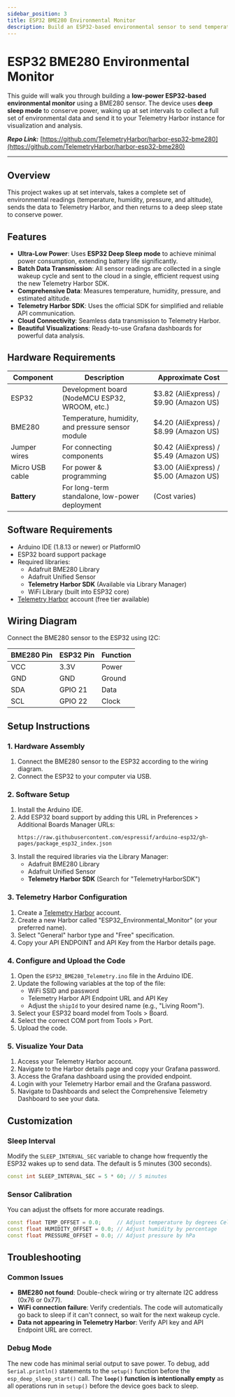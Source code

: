 ```yaml
---
sidebar_position: 3
title: ESP32 BME280 Environmental Monitor
description: Build an ESP32-based environmental sensor to send temperature, humidity, and pressure data to Telemetry Harbor.
---
```


# ESP32 BME280 Environmental Monitor

This guide will walk you through building a **low-power ESP32-based environmental monitor** using a BME280 sensor. The device uses **deep sleep mode** to conserve power, waking up at set intervals to collect a full set of environmental data and send it to your Telemetry Harbor instance for visualization and analysis.

***Repo Link:*** [https://github.com/TelemetryHarbor/harbor-esp32-bme280](https://github.com/TelemetryHarbor/harbor-esp32-bme280)

-----

## Overview

This project wakes up at set intervals, takes a complete set of environmental readings (temperature, humidity, pressure, and altitude), sends the data to Telemetry Harbor, and then returns to a deep sleep state to conserve power.

## Features

  - **Ultra-Low Power**: Uses **ESP32 Deep Sleep mode** to achieve minimal power consumption, extending battery life significantly.
  - **Batch Data Transmission**: All sensor readings are collected in a single wakeup cycle and sent to the cloud in a single, efficient request using the new Telemetry Harbor SDK.
  - **Comprehensive Data**: Measures temperature, humidity, pressure, and estimated altitude.
  - **Telemetry Harbor SDK**: Uses the official SDK for simplified and reliable API communication.
  - **Cloud Connectivity**: Seamless data transmission to Telemetry Harbor.
  - **Beautiful Visualizations**: Ready-to-use Grafana dashboards for powerful data analysis.



## Hardware Requirements

| Component | Description | Approximate Cost |
|-----------|-------------|------------------|
| ESP32 | Development board (NodeMCU ESP32, WROOM, etc.) | $3.82 (AliExpress) / $9.90 (Amazon US) |
| BME280 | Temperature, humidity, and pressure sensor module | $4.20 (AliExpress) / $8.99 (Amazon US) |
| Jumper wires | For connecting components | $0.42 (AliExpress) / $5.49 (Amazon US) |
| Micro USB cable | For power & programming | $3.00 (AliExpress) / $5.00 (Amazon US) |
| **Battery** | For long-term standalone, low-power deployment | (Cost varies) |



## Software Requirements

  - Arduino IDE (1.8.13 or newer) or PlatformIO
  - ESP32 board support package
  - Required libraries:
      - Adafruit BME280 Library
      - Adafruit Unified Sensor
      - **Telemetry Harbor SDK** (Available via Library Manager)
      - WiFi Library (built into ESP32 core)
  - [Telemetry Harbor](https://telemetryharbor.com) account (free tier available)



## Wiring Diagram

Connect the BME280 sensor to the ESP32 using I2C:

| BME280 Pin | ESP32 Pin | Function |
|------------|-----------|----------|
| VCC | 3.3V | Power |
| GND | GND | Ground |
| SDA | GPIO 21 | Data |
| SCL | GPIO 22 | Clock |



## Setup Instructions

### 1\. Hardware Assembly

1.  Connect the BME280 sensor to the ESP32 according to the wiring diagram.
2.  Connect the ESP32 to your computer via USB.

### 2\. Software Setup

1.  Install the Arduino IDE.
2.  Add ESP32 board support by adding this URL in Preferences \> Additional Boards Manager URLs:
    ```
    https://raw.githubusercontent.com/espressif/arduino-esp32/gh-pages/package_esp32_index.json
    ```
3.  Install the required libraries via the Library Manager:
      - Adafruit BME280 Library
      - Adafruit Unified Sensor
      - **Telemetry Harbor SDK** (Search for "TelemetryHarborSDK")

### 3\. Telemetry Harbor Configuration

1.  Create a [Telemetry Harbor](https://telemetryharbor.com) account.
2.  Create a new Harbor called "ESP32\_Environmental\_Monitor" (or your preferred name).
3.  Select "General" harbor type and "Free" specification.
4.  Copy your API ENDPOINT and API Key from the Harbor details page.

### 4\. Configure and Upload the Code

1.  Open the `ESP32_BME280_Telemetry.ino` file in the Arduino IDE.
2.  Update the following variables at the top of the file:
      - WiFi SSID and password
      - Telemetry Harbor API Endpoint URL and API Key
      - Adjust the `shipId` to your desired name (e.g., "Living Room").
3.  Select your ESP32 board model from Tools \> Board.
4.  Select the correct COM port from Tools \> Port.
5.  Upload the code.

### 5\. Visualize Your Data

1.  Access your Telemetry Harbor account.
2.  Navigate to the Harbor details page and copy your Grafana password.
3.  Access the Grafana dashboard using the provided endpoint.
4.  Login with your Telemetry Harbor email and the Grafana password.
5.  Navigate to Dashboards and select the Comprehensive Telemetry Dashboard to see your data.



## Customization

### Sleep Interval

Modify the `SLEEP_INTERVAL_SEC` variable to change how frequently the ESP32 wakes up to send data. The default is 5 minutes (300 seconds).

```cpp
const int SLEEP_INTERVAL_SEC = 5 * 60; // 5 minutes
```

### Sensor Calibration

You can adjust the offsets for more accurate readings.

```cpp
const float TEMP_OFFSET = 0.0;     // Adjust temperature by degrees Celsius
const float HUMIDITY_OFFSET = 0.0; // Adjust humidity by percentage
const float PRESSURE_OFFSET = 0.0; // Adjust pressure by hPa
```



## Troubleshooting

### Common Issues

  - **BME280 not found**: Double-check wiring or try alternate I2C address (0x76 or 0x77).
  - **WiFi connection failure**: Verify credentials. The code will automatically go back to sleep if it can't connect, so wait for the next wakeup cycle.
  - **Data not appearing in Telemetry Harbor**: Verify API key and API Endpoint URL are correct.

### Debug Mode

The new code has minimal serial output to save power. To debug, add `Serial.println()` statements to the `setup()` function before the `esp_deep_sleep_start()` call. The **`loop()` function is intentionally empty** as all operations run in `setup()` before the device goes back to sleep.


